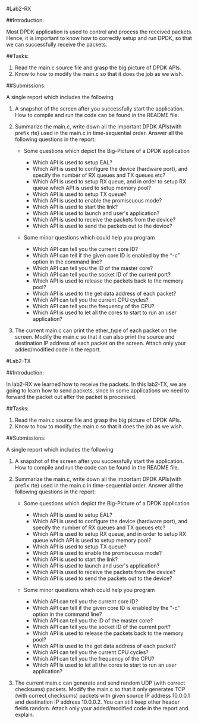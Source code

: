 #Lab2-RX

##Introduction:

Most DPDK application is used to control and process the received packets. Hence, it is important to know how to correctly setup and run DPDK, so that we can successfully receive the packets.

##Tasks:

1. Read the main.c source file and grasp the big picture of DPDK APIs.
2. Know to how to modify the main.c so that it does the job as we wish.
	
##Submissions:

A single report which includes the following

1. A snapshot of the screen after you successfully start the application. How to compile and run the code can be found in the README file.
2. Summarize the main.c, write down all the important DPDK APIs(with prefix rte) used in the main.c in time-sequential order. Answer all the following questions in the report:
	
	* Some questions which depict the Big-Picture of a DPDK application

		* Which API is used to setup EAL?
		* Which API is used to configure the device (hardware port), and specify the number of RX queues and TX queues etc?
		* Which API is used to setup RX queue, and in order to setup RX queue which API is used to setup memory pool?
		* Which API is used to setup TX queue?
		* Which API is used to enable the promiscuous mode?
		* Which API is used to start the link?
		* Which API is used to launch and user's application?
		* Which API is used to receive the packets from the device?
		* Which API is used to send the packets out to the device?
 
	* Some minor questions which could help you program

		* Which API can tell you the current core ID?
		* Which API can tell if the given core ID is enabled by the “-c” option in the command line?
		* Which API can tell you the ID of the master core?
		* Which API can tell you the socket ID of the current port?
		* Which API is used to release the packets back to the memory pool?
		* Which API is used to the get data address of each packet?
		* Which API can tell you the current CPU cycles?
		* Which API can tell you the frequency of the CPU?
		* Which API is used to let all the cores to start to run an user application?
	
3. The current main.c can print the ether_type of each packet on the screen. Modify the main.c so that it can also print the source and destination IP address of each packet on the screen. Attach only your added/modified code in the report.
	

#Lab2-TX

##Introduction:

In lab2-RX we learned how to receive the packets. In this lab2-TX, we are going to learn how to send packets, since in some applications we need to forward the packet out after the packet is processed.
	
##Tasks:

1. Read the main.c source file and grasp the big picture of DPDK APIs.
2. Know to how to modify the main.c so that it does the job as we wish.
	
##Submissions:

A single report which includes the following

1. A snapshot of the screen after you successfully start the application. How to compile and run the code can be found in the README file.
2. Summarize the main.c, write down all the important DPDK APIs(with prefix rte)  used in the main.c in time-sequential order. Answer all the following questions in the report:
	
	* Some questions which depict the Big-Picture of a DPDK application

		* Which API is used to setup EAL?
		* Which API is used to configure the device (hardware port), and specify the number of RX queues and TX queues etc?
		* Which API is used to setup RX queue, and in order to setup RX queue which API is used to setup memory pool?
		* Which API is used to setup TX queue?
		* Which API is used to enable the promiscuous mode?
		* Which API is used to start the link?
		* Which API is used to launch and user's application?
		* Which API is used to receive the packets from the device?
		* Which API is used to send the packets out to the device?
 
	* Some minor questions which could help you program

		* Which API can tell you the current core ID?
		* Which API can tell if the given core ID is enabled by the “-c” option in the command line?
		* Which API can tell you the ID of the master core?
		* Which API can tell you the socket ID of the current port?
		* Which API is used to release the packets back to the memory pool?
		* Which API is used to the get data address of each packet?
		* Which API can tell you the current CPU cycles?
		* Which API can tell you the frequency of the CPU?
		* Which API is used to let all the cores to start to run an user application?	

	
3. The current main.c can generate and send random UDP (with correct checksums) packets. Modify the main.c so that it only generates TCP (with correct checksums) packets with given source IP address 10.0.0.1 and destination IP address 10.0.0.2. You can still keep other header fields random. Attach only your added/modified code in the report and explain.
	
